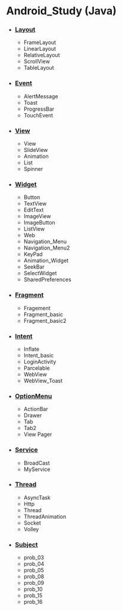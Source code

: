 # Android_Study (Java) 

- ### [Layout](https://github.com/oxix97/Android_Study/tree/master/Do_it%20Android/layout)
    - FrameLayout
    - LinearLayout
    - RelativeLayout
    - ScrollView
    - TableLayout
  
- ### [Event](https://github.com/oxix97/Android_Study/tree/master/Do_it%20Android/Event)
  - AlertMessage
  - Toast
  - ProgressBar
  - TouchEvent
    
- ### [View](https://github.com/oxix97/Android_Study/tree/master/Do_it%20Android/View) 
  - View
  - SlideView
  - Animation
  - List
  - Spinner
    
- ### [Widget](https://github.com/oxix97/Android_Study/tree/master/Do_it%20Android/Widget)
  - Button
  - TextView  
  - EditText
  - ImageView  
  - ImageButton
  - ListView
  - Web
  - Navigation_Menu
  - Navigation_Menu2
  - KeyPad
  - Animation_Widget
  - SeekBar
  - SelectWidget
  - SharedPreferences

- ### [Fragment](https://github.com/oxix97/Android_Study/tree/master/Do_it%20Android/Fragment)
  - Fragement
  - Fragment_basic
  - Fragment_basic2
    
- ### [Intent](https://github.com/oxix97/Android_Study/tree/master/Do_it%20Android/Intent)
  - Inflate
  - Intent_basic
  - LoginActivity
  - Parcelable
  - WebView
  - WebView_Toast
    
- ### [OptionMenu](https://github.com/oxix97/Android_Study/tree/master/Do_it%20Android/optionMenu)
  - ActionBar
  - Drawer
  - Tab
  - Tab2
  - View Pager
    
- ### [Service](https://github.com/oxix97/Android_Study/tree/master/Do_it%20Android/Service)
  - BroadCast
  - MyService
    
- ### [Thread](https://github.com/oxix97/Android_Study/tree/master/Do_it%20Android/Thread)
  - AsyncTask
  - Http
  - Thread
  - ThreadAnimation
  - Socket
  - Volley  
    
- ### [Subject](https://github.com/oxix97/Android_Study/tree/master/Do_it%20Android/Subject)
    - prob_03
    - prob_04
    - prob_05
    - prob_08 
    - prob_09
    - prob_10
    - prob_15
    - prob_16